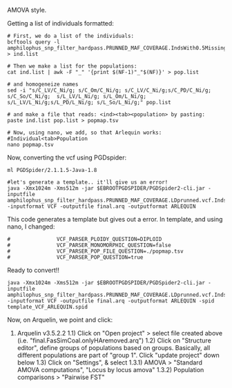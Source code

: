 AMOVA style.

Getting a list of individuals formatted:
```
# First, we do a list of the individuals:
bcftools query -l amphilophus_snp_filter_hardpass.PRUNNED_MAF_COVERAGE.IndsWith0.5MissingnessRemoved.IndsFromHAremoved.MigrantsRemoved.vcf > ind.list

# Then we make a list for the populations:
cat ind.list | awk -F "_" '{print $(NF-1)"_"$(NF)}' > pop.list

# and homogeneize names
sed -i "s/C_LV/C_Ni/g; s/C_Om/C_Ni/g; s/C_LV/C_Ni/g;s/C_PD/C_Ni/g; s/C_So/C_Ni/g;  s/L_LV/L_Ni/g; s/L_Om/L_Ni/g; s/L_LV/L_Ni/g;s/L_PD/L_Ni/g; s/L_So/L_Ni/g;" pop.list

# and make a file that reads: <ind><tab><population> by pasting:
paste ind.list pop.list > popmap.tsv

# Now, using nano, we add, so that Arlequin works:
#Individual<tab>Population
nano popmap.tsv

```

Now, converting the vcf using PGDspider:

```
ml PGDSpider/2.1.1.5-Java-1.8

#let's generate a template.. it'll give us an error!
java -Xmx1024m -Xms512m -jar $EBROOTPGDSPIDER/PGDSpider2-cli.jar -inputfile amphilophus_snp_filter_hardpass.PRUNNED_MAF_COVERAGE.LDprunned.vcf.IndsWith0.5MissingnessRemoved.IndsFromHAremoved.MigrantsRemoved.vcf -inputformat VCF -outputfile final.arq -outputformat ARLEQUIN
```
This code generates a template but gives out a error. In template, and using nano, I changed:

```
#               VCF_PARSER_PLOIDY_QUESTION=DIPLOID
#               VCF_PARSER_MONOMORPHIC_QUESTION=false
#               VCF_PARSER_POP_FILE_QUESTION=./popmap.tsv
#               VCF_PARSER_POP_QUESTION=true
```

Ready to convert!!
```
java -Xmx1024m -Xms512m -jar $EBROOTPGDSPIDER/PGDSpider2-cli.jar -inputfile amphilophus_snp_filter_hardpass.PRUNNED_MAF_COVERAGE.LDprunned.vcf.IndsWith0.5MissingnessRemoved.IndsFromHAremoved.MigrantsRemoved.vcf -inputformat VCF -outputfile final.arq -outputformat ARLEQUIN -spid template_VCF_ARLEQUIN.spid
```

Now, on Arquelin, we point and click:
1) Arquelin v3.5.2.2
1.1) Click on "Open project" > select file created above (i.e. "final.FasSimCoal.onlyHAremoved.arq")
1.2) Click on "Structure editor",  define groups of populations based on groups. Basically, all different populations are part of "group 1". Click "update project" down below
1.3) Click on "Settings", & select
1.3.1) AMOVA > "Standard AMOVA computations", "Locus by locus amova"
1.3.2) Population comparisons > "Pairwise FST"
